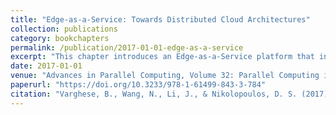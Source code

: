```yaml
---
title: "Edge-as-a-Service: Towards Distributed Cloud Architectures"
collection: publications
category: bookchapters
permalink: /publication/2017-01-01-edge-as-a-service
excerpt: "This chapter introduces an Edge-as-a-Service platform that integrates edge nodes into cloud environments to reduce latency and improve Quality-of-Service."
date: 2017-01-01
venue: "Advances in Parallel Computing, Volume 32: Parallel Computing is Everywhere"
paperurl: "https://doi.org/10.3233/978-1-61499-843-3-784"
citation: "Varghese, B., Wang, N., Li, J., & Nikolopoulos, D. S. (2017). \"Edge-as-a-Service: Towards Distributed Cloud Architectures.\" *Parallel Computing is Everywhere*, 784–793. https://doi.org/10.3233/978-1-61499-843-3-784"
---
```

